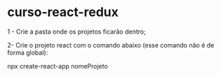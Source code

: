 <h1 >curso-react-redux </h1>

<p>1 - Crie a pasta onde os projetos ficarão dentro; </p>
<p>2- Crie o projeto react com o comando abaixo (esse comando não é de forma global): </p>
<p> npx create-react-app nomeProjeto </p>
